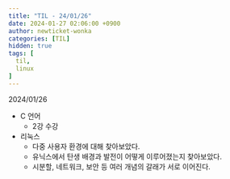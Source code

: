 ```yaml
---
title: "TIL - 24/01/26"
date: 2024-01-27 02:06:00 +0900
author: newticket-wonka
categories: [TIL]
hidden: true
tags: [
  til,
  linux
]
---
```


2024/01/26

* C 언어
  * 2강 수강
* 리눅스
  * 다중 사용자 환경에 대해 찾아보았다.
  * 유닉스에서 탄생 배경과 발전이 어떻게 이루어졌는지 찾아보았다.
  * 시분할, 네트워크, 보안 등 여러 개념의 갈래가 서로 이어진다.
